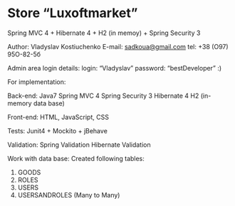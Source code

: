 # Store “Luxoftmarket”

Spring MVC 4 + Hibernate 4 + H2 (in memoy) + Spring Security 3

Author: Vladyslav Kostiuchenko
E-mail: sadkoua@gmail.com
tel: +38 (O97) 95O-82-5б

Admin area login details:
login: “Vladyslav”
password: “bestDeveloper” :)

For implementation:

Back-end:
Java7
Spring MVC 4
Spring Security 3
Hibernate 4
H2 (in-memory data base)

Front-end:
HTML, JavaScript, CSS

Tests:
Junit4 + Mockito + jBehave 

Validation:
Spring Validation
Hibernate Validation

Work with data base:
Created following tables:
1. GOODS
2. ROLES
3. USERS
4. USERSANDROLES (Many to Many)
